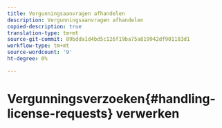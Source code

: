 ```yaml
---
title: Vergunningsaanvragen afhandelen
description: Vergunningsaanvragen afhandelen
copied-description: true
translation-type: tm+mt
source-git-commit: 89bdda1d4bd5c126f19ba75a819942df901183d1
workflow-type: tm+mt
source-wordcount: '9'
ht-degree: 0%

---
```



# Vergunningsverzoeken{#handling-license-requests} verwerken

